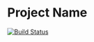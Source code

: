 # Project Name

[![Build Status](https://github.com/MaratG2/LR1/actions/workflows/checks.yml/badge.svg?branch=main)](https://github.com/MaratG2/LR1/actions/workflows/checks.yml)